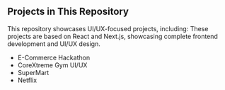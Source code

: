 ## Projects in This Repository
This repository showcases UI/UX-focused projects, including:
These projects are based on React and Next.js, showcasing complete frontend development and UI/UX design.


- E-Commerce Hackathon
- CoreXtreme Gym UI/UX
- SuperMart
- Netflix

